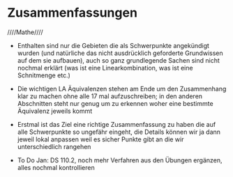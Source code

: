 # Zusammenfassungen
////Mathe////

- Enthalten sind nur die Gebieten die als Schwerpunkte angekündigt wurden (und natürliche das nicht ausdrücklich geforderte Grundwissen auf dem sie aufbauen), auch so ganz grundlegende Sachen sind nicht nochmal erklärt (was ist eine Linearkombination, was ist eine Schnitmenge etc.)

- Die wichtigen LA Äquivalenzen stehen am Ende um den Zusammenhang klar zu machen ohne alle 17 mal aufzuschreiben; in den anderen Abschnitten steht nur genug um zu erkennen woher eine bestimmte Äquivalenz jeweils kommt 

- Erstmal ist das Ziel eine richtige Zusammenfassung zu haben die auf alle Schwerpunkte so ungefähr eingeht, die Details können wir ja dann jeweil lokal anpassen weil es sicher Punkte gibt an die wir unterschiedlich rangehen

- To Do Jan: DS 110.2, noch mehr Verfahren aus den Übungen ergänzen, alles nochmal kontrollieren 
